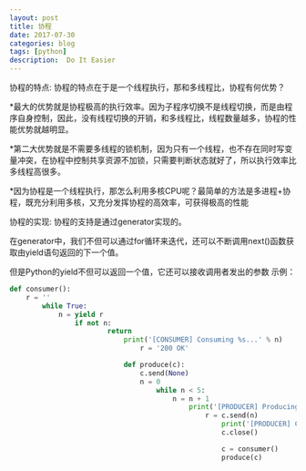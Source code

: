 ```yaml
---
layout: post
title: 协程
date: 2017-07-30
categories: blog
tags: [python]
description:  Do It Easier
---
```

协程的特点:
协程的特点在于是一个线程执行，那和多线程比，协程有何优势？

*最大的优势就是协程极高的执行效率。因为子程序切换不是线程切换，而是由程序自身控制，因此，没有线程切换的开销，和多线程比，线程数量越多，协程的性能优势就越明显。

*第二大优势就是不需要多线程的锁机制，因为只有一个线程，也不存在同时写变量冲突，在协程中控制共享资源不加锁，只需要判断状态就好了，所以执行效率比多线程高很多。

*因为协程是一个线程执行，那怎么利用多核CPU呢？最简单的方法是多进程+协程，既充分利用多核，又充分发挥协程的高效率，可获得极高的性能

协程的实现:
协程的支持是通过generator实现的。

在generator中，我们不但可以通过for循环来迭代，还可以不断调用next()函数获取由yield语句返回的下一个值。

但是Python的yield不但可以返回一个值，它还可以接收调用者发出的参数
示例：
```python
def consumer():
    r = ''
        while True:
	        n = yield r
		        if not n:
			            return
				            print('[CONSUMER] Consuming %s...' % n)
					            r = '200 OK'

						    def produce(c):
						        c.send(None)
							    n = 0
							        while n < 5:
								        n = n + 1
									        print('[PRODUCER] Producing %s...' % n)
										        r = c.send(n)
											        print('[PRODUCER] Consumer return: %s' % r)
												    c.close()

												    c = consumer()
												    produce(c)
```
